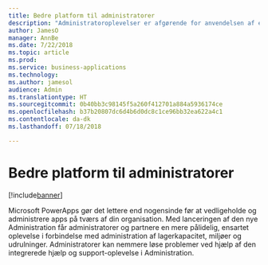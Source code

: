 ```yaml
---
title: Bedre platform til administratorer
description: "Administratoroplevelser er afgørende for anvendelsen af enhver pålidelig platform."
author: JamesO
manager: AnnBe
ms.date: 7/22/2018
ms.topic: article
ms.prod: 
ms.service: business-applications
ms.technology: 
ms.author: jamesol
audience: Admin
ms.translationtype: HT
ms.sourcegitcommit: 0b40bb3c98145f5a260f412701a884a5936174ce
ms.openlocfilehash: b37b20807dc6d4b6d0dc8c1ce96bb32ea622a4c1
ms.contentlocale: da-dk
ms.lasthandoff: 07/18/2018

---
```

# <a name="better-platform-for-administrators"></a>Bedre platform til administratorer


[!include[banner](../../includes/banner.md)]

Microsoft PowerApps gør det lettere end nogensinde før at vedligeholde og administrere apps på tværs af din organisation. Med lanceringen af den nye Administration får administratorer og partnere en mere pålidelig, ensartet oplevelse i forbindelse med administration af lagerkapacitet, miljøer og udrulninger. Administratorer kan nemmere løse problemer ved hjælp af den integrerede hjælp og support-oplevelse i Administration.

